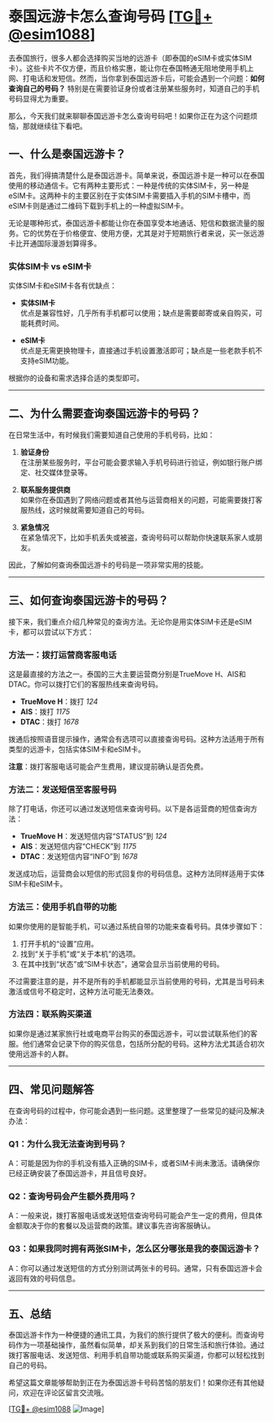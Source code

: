 # 泰国远游卡怎么查询号码 [[TG💪+ @esim1088](https://t.me/s/esim1088)]

去泰国旅行，很多人都会选择购买当地的远游卡（即泰国的eSIM卡或实体SIM卡）。这些卡片不仅方便，而且价格实惠，能让你在泰国畅通无阻地使用手机上网、打电话和发短信。然而，当你拿到泰国远游卡后，可能会遇到一个问题：**如何查询自己的号码？** 特别是在需要验证身份或者注册某些服务时，知道自己的手机号码显得尤为重要。

那么，今天我们就来聊聊泰国远游卡怎么查询号码吧！如果你正在为这个问题烦恼，那就继续往下看吧。

## 一、什么是泰国远游卡？

首先，我们得搞清楚什么是泰国远游卡。简单来说，泰国远游卡是一种可以在泰国使用的移动通信卡。它有两种主要形式：一种是传统的实体SIM卡，另一种是eSIM卡。这两种卡的主要区别在于实体SIM卡需要插入手机的SIM卡槽中，而eSIM卡则是通过二维码下载到手机上的一种虚拟SIM卡。

无论是哪种形式，泰国远游卡都能让你在泰国享受本地通话、短信和数据流量的服务。它的优势在于价格便宜、使用方便，尤其是对于短期旅行者来说，买一张远游卡比开通国际漫游划算得多。

### 实体SIM卡 vs eSIM卡

实体SIM卡和eSIM卡各有优缺点：

- **实体SIM卡**  
  优点是兼容性好，几乎所有手机都可以使用；缺点是需要邮寄或亲自购买，可能耗费时间。
  
- **eSIM卡**  
  优点是无需更换物理卡，直接通过手机设置激活即可；缺点是一些老款手机不支持eSIM功能。

根据你的设备和需求选择合适的类型即可。

---

## 二、为什么需要查询泰国远游卡的号码？

在日常生活中，有时候我们需要知道自己使用的手机号码，比如：

1. **验证身份**  
   在注册某些服务时，平台可能会要求输入手机号码进行验证，例如银行账户绑定、社交媒体登录等。

2. **联系服务提供商**  
   如果你在泰国遇到了网络问题或者其他与运营商相关的问题，可能需要拨打客服热线，这时候就需要知道自己的号码。

3. **紧急情况**  
   在紧急情况下，比如手机丢失或被盗，查询号码可以帮助你快速联系家人或朋友。

因此，了解如何查询泰国远游卡的号码是一项非常实用的技能。

---

## 三、如何查询泰国远游卡的号码？

接下来，我们重点介绍几种常见的查询方法。无论你是用实体SIM卡还是eSIM卡，都可以尝试以下方式：

### 方法一：拨打运营商客服电话

这是最直接的方法之一。泰国的三大主要运营商分别是TrueMove H、AIS和DTAC。你可以拨打它们的客服热线来查询号码。

- **TrueMove H**：拨打 *124*
- **AIS**：拨打 *1175*
- **DTAC**：拨打 *1678*

拨通后按照语音提示操作，通常会有选项可以直接查询号码。这种方法适用于所有类型的远游卡，包括实体SIM卡和eSIM卡。

**注意**：拨打客服电话可能会产生费用，建议提前确认是否免费。

### 方法二：发送短信至客服号码

除了打电话，你还可以通过发送短信来查询号码。以下是各运营商的短信查询方法：

- **TrueMove H**：发送短信内容“STATUS”到 *124*
- **AIS**：发送短信内容“CHECK”到 *1175*
- **DTAC**：发送短信内容“INFO”到 *1678*

发送成功后，运营商会以短信的形式回复你的号码信息。这种方法同样适用于实体SIM卡和eSIM卡。

### 方法三：使用手机自带的功能

如果你使用的是智能手机，可以通过系统自带的功能来查看号码。具体步骤如下：

1. 打开手机的“设置”应用。
2. 找到“关于手机”或“关于本机”的选项。
3. 在其中找到“状态”或“SIM卡状态”，通常会显示当前使用的号码。

不过需要注意的是，并不是所有的手机都能显示当前使用的号码，尤其是当号码未激活或信号不稳定时，这种方法可能无法奏效。

### 方法四：联系购买渠道

如果你是通过某家旅行社或电商平台购买的泰国远游卡，可以尝试联系他们的客服。他们通常会记录下你的购买信息，包括所分配的号码。这种方法尤其适合初次使用远游卡的人群。

---

## 四、常见问题解答

在查询号码的过程中，你可能会遇到一些问题。这里整理了一些常见的疑问及解决办法：

### Q1：为什么我无法查询到号码？

A：可能是因为你的手机没有插入正确的SIM卡，或者SIM卡尚未激活。请确保你已经正确安装了泰国远游卡，并且信号良好。

### Q2：查询号码会产生额外费用吗？

A：一般来说，拨打客服电话或发送短信查询号码可能会产生一定的费用，但具体金额取决于你的套餐以及运营商的政策。建议事先咨询客服确认。

### Q3：如果我同时拥有两张SIM卡，怎么区分哪张是我的泰国远游卡？

A：你可以通过发送短信的方式分别测试两张卡的号码。通常，只有泰国远游卡会返回有效的号码信息。

---

## 五、总结

泰国远游卡作为一种便捷的通讯工具，为我们的旅行提供了极大的便利。而查询号码作为一项基础操作，虽然看似简单，却关系到我们的日常生活和旅行体验。通过拨打客服电话、发送短信、利用手机自带功能或联系购买渠道，你都可以轻松找到自己的号码。

希望这篇文章能够帮助到正在为泰国远游卡号码苦恼的朋友们！如果你还有其他疑问，欢迎在评论区留言交流哦。

[[TG💪+ @esim1088](https://t.me/s/esim1088) ![Image](https://i.postimg.cc/4NQfJmqS/Snipaste-2025-05-13-00-14-12.png)]